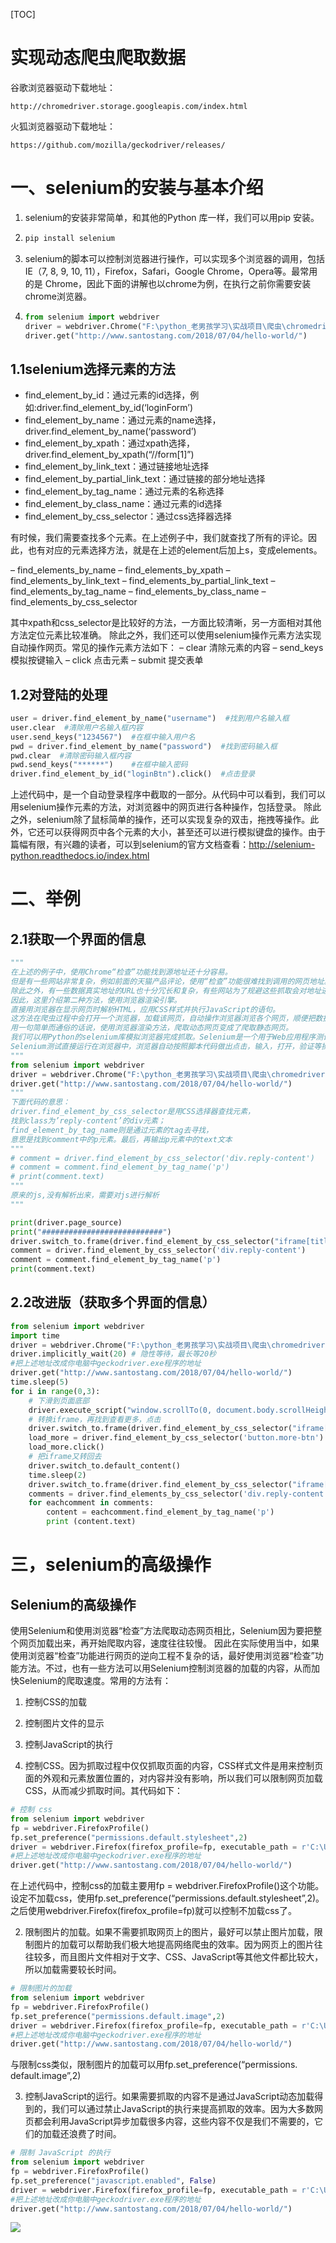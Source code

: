[TOC]

# 实现动态爬虫爬取数据

谷歌浏览器驱动下载地址：

```
http://chromedriver.storage.googleapis.com/index.html
```

火狐浏览器驱动下载地址：

```
https://github.com/mozilla/geckodriver/releases/
```

# 一、selenium的安装与基本介绍

1. selenium的安装非常简单，和其他的Python 库一样，我们可以用pip 安装。

2. ```python
   pip install selenium
   ```

3. selenium的脚本可以控制浏览器进行操作，可以实现多个浏览器的调用，包括IE（7, 8, 9, 10, 11），Firefox，Safari，Google Chrome，Opera等。最常用的是 Chrome，因此下面的讲解也以chrome为例，在执行之前你需要安装chrome浏览器。

4. ```python
   from selenium import webdriver
   driver = webdriver.Chrome("F:\python_老男孩学习\实战项目\爬虫\chromedriver.exe")#这里是写chrome的地址
   driver.get("http://www.santostang.com/2018/07/04/hello-world/")
   ```

## 1.1selenium选择元素的方法

- find_element_by_id：通过元素的id选择，例如:driver.find_element_by_id(‘loginForm’)
- find_element_by_name：通过元素的name选择，driver.find_element_by_name(‘password’)
- find_element_by_xpath：通过xpath选择，driver.find_element_by_xpath(“//form[1]”)
- find_element_by_link_text：通过链接地址选择
- find_element_by_partial_link_text：通过链接的部分地址选择
- find_element_by_tag_name：通过元素的名称选择
- find_element_by_class_name：通过元素的id选择
- find_element_by_css_selector：通过css选择器选择

有时候，我们需要查找多个元素。在上述例子中，我们就查找了所有的评论。因此，也有对应的元素选择方法，就是在上述的element后加上s，变成elements。

– find_elements_by_name
– find_elements_by_xpath
– find_elements_by_link_text
– find_elements_by_partial_link_text
– find_elements_by_tag_name
– find_elements_by_class_name
– find_elements_by_css_selector

其中xpath和css_selector是比较好的方法，一方面比较清晰，另一方面相对其他方法定位元素比较准确。
除此之外，我们还可以使用selenium操作元素方法实现自动操作网页。常见的操作元素方法如下：
– clear 清除元素的内容
– send_keys 模拟按键输入
– click 点击元素
– submit 提交表单

## 1.2对登陆的处理

```python
user = driver.find_element_by_name("username")  #找到用户名输入框
user.clear  #清除用户名输入框内容
user.send_keys("1234567")  #在框中输入用户名
pwd = driver.find_element_by_name("password")  #找到密码输入框
pwd.clear  #清除密码输入框内容
pwd.send_keys("******")    #在框中输入密码
driver.find_element_by_id("loginBtn").click()  #点击登录
```

上述代码中，是一个自动登录程序中截取的一部分。从代码中可以看到，我们可以用selenium操作元素的方法，对浏览器中的网页进行各种操作，包括登录。
除此之外，selenium除了鼠标简单的操作，还可以实现复杂的双击，拖拽等操作。此外，它还可以获得网页中各个元素的大小，甚至还可以进行模拟键盘的操作。由于篇幅有限，有兴趣的读者，可以到selenium的官方文档查看：http://selenium-python.readthedocs.io/index.html





# 二、举例

## 2.1获取一个界面的信息

```python
"""
在上述的例子中，使用Chrome“检查”功能找到源地址还十分容易。
但是有一些网站非常复杂，例如前面的天猫产品评论，使用“检查”功能很难找到调用的网页地址。
除此之外，有一些数据真实地址的URL也十分冗长和复杂，有些网站为了规避这些抓取会对地址进行加密，造成其中的一些变量让人摸不着头脑。
因此，这里介绍第二种方法，使用浏览器渲染引擎。
直接用浏览器在显示网页时解析HTML，应用CSS样式并执行JavaScript的语句。
这方法在爬虫过程中会打开一个浏览器，加载该网页，自动操作浏览器浏览各个网页，顺便把数据抓下来。
用一句简单而通俗的话说，使用浏览器渲染方法，爬取动态网页变成了爬取静态网页。
我们可以用Python的selenium库模拟浏览器完成抓取。Selenium是一个用于Web应用程序测试的工具。
Selenium测试直接运行在浏览器中，浏览器自动按照脚本代码做出点击，输入，打开，验证等操作，就像真正的用户在操作一样。
"""
from selenium import webdriver
driver = webdriver.Chrome("F:\python_老男孩学习\实战项目\爬虫\chromedriver.exe")
driver.get("http://www.santostang.com/2018/07/04/hello-world/")
"""
下面代码的意思：
driver.find_element_by_css_selector是用CSS选择器查找元素，
找到class为’reply-content’的div元素；
find_element_by_tag_name则是通过元素的tag去寻找，
意思是找到comment中的p元素。最后，再输出p元素中的text文本
"""
# comment = driver.find_element_by_css_selector('div.reply-content')
# comment = comment.find_element_by_tag_name('p')
# print(comment.text)
"""
原来的js,没有解析出来，需要对js进行解析
"""

print(driver.page_source)
print("###########################")
driver.switch_to.frame(driver.find_element_by_css_selector("iframe[title='livere']"))
comment = driver.find_element_by_css_selector('div.reply-content')
comment = comment.find_element_by_tag_name('p')
print(comment.text)

```

## 2.2改进版（获取多个界面的信息）

```python
from selenium import webdriver
import time
driver = webdriver.Chrome("F:\python_老男孩学习\实战项目\爬虫\chromedriver.exe")
driver.implicitly_wait(20) # 隐性等待，最长等20秒
#把上述地址改成你电脑中geckodriver.exe程序的地址
driver.get("http://www.santostang.com/2018/07/04/hello-world/")
time.sleep(5)
for i in range(0,3):
    # 下滑到页面底部
    driver.execute_script("window.scrollTo(0, document.body.scrollHeight);")
    # 转换iframe，再找到查看更多，点击
    driver.switch_to.frame(driver.find_element_by_css_selector("iframe[title='livere']"))
    load_more = driver.find_element_by_css_selector('button.more-btn')
    load_more.click()
    # 把iframe又转回去
    driver.switch_to.default_content()
    time.sleep(2)
    driver.switch_to.frame(driver.find_element_by_css_selector("iframe[title='livere']"))
    comments = driver.find_elements_by_css_selector('div.reply-content')
    for eachcomment in comments:
        content = eachcomment.find_element_by_tag_name('p')
        print (content.text)
```

# 三，selenium的高级操作

## Selenium的高级操作

使用Selenium和使用浏览器“检查”方法爬取动态网页相比，Selenium因为要把整个网页加载出来，再开始爬取内容，速度往往较慢。
因此在实际使用当中，如果使用浏览器“检查”功能进行网页的逆向工程不复杂的话，最好使用浏览器“检查”功能方法。不过，也有一些方法可以用Selenium控制浏览器的加载的内容，从而加快Selenium的爬取速度。常用的方法有：

1. 控制CSS的加载

2. 控制图片文件的显示

3. 控制JavaScript的执行

   

4. 控制CSS。因为抓取过程中仅仅抓取页面的内容，CSS样式文件是用来控制页面的外观和元素放置位置的，对内容并没有影响，所以我们可以限制网页加载CSS，从而减少抓取时间。其代码如下：

```python
# 控制 css
from selenium import webdriver
fp = webdriver.FirefoxProfile()
fp.set_preference("permissions.default.stylesheet",2)
driver = webdriver.Firefox(firefox_profile=fp, executable_path = r'C:\Users\santostang\Desktop\geckodriver.exe')
#把上述地址改成你电脑中geckodriver.exe程序的地址
driver.get("http://www.santostang.com/2018/07/04/hello-world/")
```

在上述代码中，控制css的加载主要用fp = webdriver.FirefoxProfile()这个功能。设定不加载css，使用fp.set_preference(“permissions.default.stylesheet”,2)。之后使用webdriver.Firefox(firefox_profile=fp)就可以控制不加载css了。

2. 限制图片的加载。如果不需要抓取网页上的图片，最好可以禁止图片加载，限制图片的加载可以帮助我们极大地提高网络爬虫的效率。因为网页上的图片往往较多，而且图片文件相对于文字、CSS、JavaScript等其他文件都比较大，所以加载需要较长时间。

```python
# 限制图片的加载
from selenium import webdriver
fp = webdriver.FirefoxProfile()
fp.set_preference("permissions.default.image",2)
driver = webdriver.Firefox(firefox_profile=fp, executable_path = r'C:\Users\santostang\Desktop\geckodriver.exe')
#把上述地址改成你电脑中geckodriver.exe程序的地址
driver.get("http://www.santostang.com/2018/07/04/hello-world/")
```

与限制css类似，限制图片的加载可以用fp.set_preference(“permissions. default.image”,2)

3. 控制JavaScript的运行。如果需要抓取的内容不是通过JavaScript动态加载得到的，我们可以通过禁止JavaScript的执行来提高抓取的效率。因为大多数网页都会利用JavaScript异步加载很多内容，这些内容不仅是我们不需要的，它们的加载还浪费了时间。

```python
# 限制 JavaScript 的执行
from selenium import webdriver
fp = webdriver.FirefoxProfile()
fp.set_preference("javascript.enabled", False)
driver = webdriver.Firefox(firefox_profile=fp, executable_path = r'C:\Users\santostang\Desktop\geckodriver.exe')
#把上述地址改成你电脑中geckodriver.exe程序的地址
driver.get("http://www.santostang.com/2018/07/04/hello-world/")
```



![](https://img2018.cnblogs.com/blog/1739658/201909/1739658-20190905170352354-364495707.jpg)